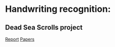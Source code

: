 # Handwriting recognition: 
## Dead Sea Scrolls project

[Report](https://www.overleaf.com/7712926279ydtkjbhwzrhd)
[Papers](https://drive.google.com/drive/folders/17-tgWwNroZO8sRHVJ1ln5i2H5L8TQzax?usp=sharing)
